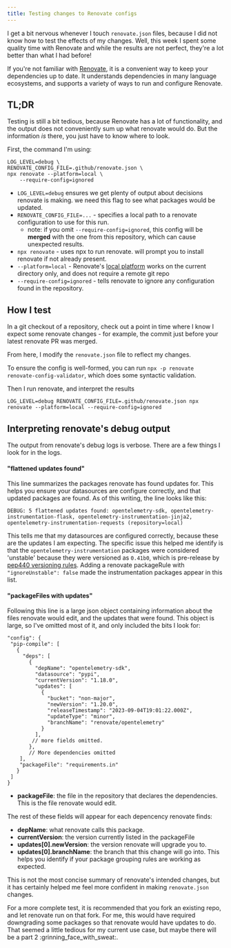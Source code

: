 ```yaml
---
title: Testing changes to Renovate configs
---
```


I get a bit nervous whenever I touch `renovate.json` files, because I did not
know how to test the effects of my changes. Well, this week I spent some quality
time with Renovate and while the results are not perfect, they're a lot better
than what I had before!

If you're not familiar with [Renovate](https://docs.renovatebot.com/), it is a
convenient way to keep your dependencies up to date. It understands dependencies
in many language ecosystems, and supports a variety of ways to run and configure
Renovate.

## TL;DR

Testing is still a bit tedious, because Renovate has a lot of functionality, and
the output does not conveniently sum up what renovate would do. But the
information *is* there, you just have to know where to look.

First, the command I'm using:

```
LOG_LEVEL=debug \
RENOVATE_CONFIG_FILE=.github/renovate.json \
npx renovate --platform=local \
    --require-config=ignored
```

- `LOG_LEVEL=debug` ensures we get plenty of output about decisions renovate is
  making. we need this flag to see what packages would be updated.
- `RENOVATE_CONFIG_FILE=...` - specifies a local path to a renovate
  configuration to use for this run.
    - note: if you omit `--require-config=ignored`, this config will be
      **merged** with the one from this repository, which can cause unexpected
      results.
- `npx renovate` - uses npx to run renovate. will prompt you to install renovate
  if not already present.
- `--platform=local` - Renovate's [local platform]() works on the current
  directory only, and does not require a remote git repo
- `--require-config=ignored` - tells renovate to ignore any configuration found
  in the repository.

## How I test

In a git checkout of a repository, check out a point in time where I know I
expect some renovate changes - for example, the commit just before your latest
renovate PR was merged.

From here, I modify the `renovate.json` file to reflect my changes.

To ensure the config is well-formed, you can run `npx -p renovate
renovate-config-validator`, which does some syntactic validation.

Then I run renovate, and interpret the results
```
LOG_LEVEL=debug RENOVATE_CONFIG_FILE=.github/renovate.json npx renovate --platform=local --require-config=ignored
```

## Interpreting renovate's debug output

The output from renovate's debug logs is verbose. There are a few things I look
for in the logs.

#### "flattened updates found"

This line summarizes the packages renovate has found updates for. This helps you
ensure your datasources are configure correctly, and that updated packages are
found. As of this writing, the line looks like this:

```
DEBUG: 5 flattened updates found: opentelemetry-sdk, opentelemetry-instrumentation-flask, opentelemetry-instrumentation-jinja2, opentelemetry-instrumentation-requests (repository=local)
```

This tells me that my datasources are configured correctly, because these are
the updates I am expecting. The specific issue this helped me identify is that
the `opentelemetry-instrumentation` packages were considered 'unstable' because
they were versioned as `0.41b0`, which is pre-release by [pep440 versioning
rules](https://peps.python.org/pep-0440/#pre-releases). Adding a renovate
packageRule with `"ignoreUnstable": false` made the instrumentation packages
appear in this list.

#### "packageFiles with updates"

Following this line is a large json object containing information about the
files renovate would edit, and the updates that were found. This object is
large, so I've omitted most of it, and only included the bits I look for:

```
"config": {
 "pip-compile": [
   {
     "deps": [
       {
         "depName": "opentelemetry-sdk",
         "datasource": "pypi",
         "currentVersion": "1.18.0",
         "updates": [
           {
             "bucket": "non-major",
             "newVersion": "1.20.0",
             "releaseTimestamp": "2023-09-04T19:01:22.000Z",
             "updateType": "minor",
             "branchName": "renovate/opentelemetry"
           }
         ],
        // more fields omitted.
       },
       // More dependencies omitted
    ],
    "packageFile": "requirements.in"
   }
 ]
}
```

- **packageFile**: the file in the repository that declares the dependencies.
  This is the file renovate would edit.

The rest of these fields will appear for each depencency renovate finds:

- **depName**: what renovate calls this package.
- **currentVersion**: the version currently listed in the packageFile
- **updates[0].newVersion**: the version renovate will upgrade you to.
- **updates[0].branchName**: the branch that this change will go into. This
  helps you identify if your package grouping rules are working as expected.

This is not the most concise summary of renovate's intended changes, but it has
certainly helped me feel more confident in making `renovate.json` changes.

For a more complete test, it is recommended that you fork an existing repo, and
let renovate run on that fork. For me, this would have required downgrading some
packages so that renovate would have updates to do. That seemed a little tedious
for my current use case, but maybe there will be a part 2
:grinning_face_with_sweat:.
